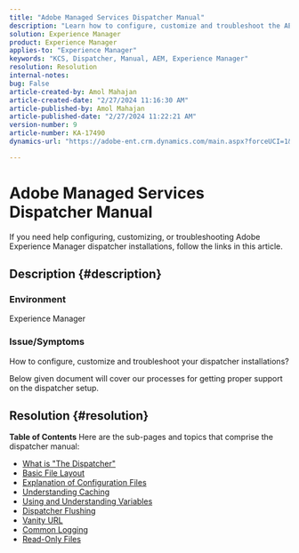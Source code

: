 ```yaml
---
title: "Adobe Managed Services Dispatcher Manual"
description: "Learn how to configure, customize and troubleshoot the AEM dispatcher installations. Follow the mentioned links."
solution: Experience Manager
product: Experience Manager
applies-to: "Experience Manager"
keywords: "KCS, Dispatcher, Manual, AEM, Experience Manager"
resolution: Resolution
internal-notes: 
bug: False
article-created-by: Amol Mahajan
article-created-date: "2/27/2024 11:16:30 AM"
article-published-by: Amol Mahajan
article-published-date: "2/27/2024 11:22:21 AM"
version-number: 9
article-number: KA-17490
dynamics-url: "https://adobe-ent.crm.dynamics.com/main.aspx?forceUCI=1&pagetype=entityrecord&etn=knowledgearticle&id=c44ec7a5-61d5-ee11-9079-6045bd006268"

---
```

# Adobe Managed Services Dispatcher Manual


If you need help configuring, customizing, or troubleshooting Adobe Experience Manager dispatcher installations, follow the links in this article.

## Description {#description}


### <b>Environment</b>

Experience Manager

### <b>Issue/Symptoms</b>

How to configure, customize and troubleshoot your dispatcher installations?

Below given document will cover our processes for getting proper support on the dispatcher setup.


## Resolution {#resolution}

<b>Table of Contents</b>
Here are the sub-pages and topics that comprise the dispatcher manual:

- [What is "The Dispatcher"](https://experienceleague.adobe.com/docs/experience-cloud-kcs/kbarticles/KA-17911.html)
- [Basic File Layout](https://experienceleague.adobe.com/docs/experience-cloud-kcs/kbarticles/KA-17502.html)
- [Explanation of Configuration Files](https://experienceleague.adobe.com/docs/experience-cloud-kcs/kbarticles/KA-17477.html)
- [Understanding Caching](https://experienceleague.adobe.com/docs/experience-cloud-kcs/kbarticles/KA-17912.html)
- [Using and Understanding Variables](https://experienceleague.adobe.com/docs/experience-cloud-kcs/kbarticles/KA-17487.html)
- [Dispatcher Flushing](https://experienceleague.adobe.com/docs/experience-cloud-kcs/kbarticles/KA-17493.html)
- [Vanity URL](https://experienceleague.adobe.com/docs/experience-cloud-kcs/kbarticles/KA-17463.html)
- [Common Logging](https://experienceleague.adobe.com/docs/experience-cloud-kcs/kbarticles/KA-17914.html)
- [Read-Only Files](https://experienceleague.adobe.com/docs/experience-cloud-kcs/kbarticles/KA-17483.html)

